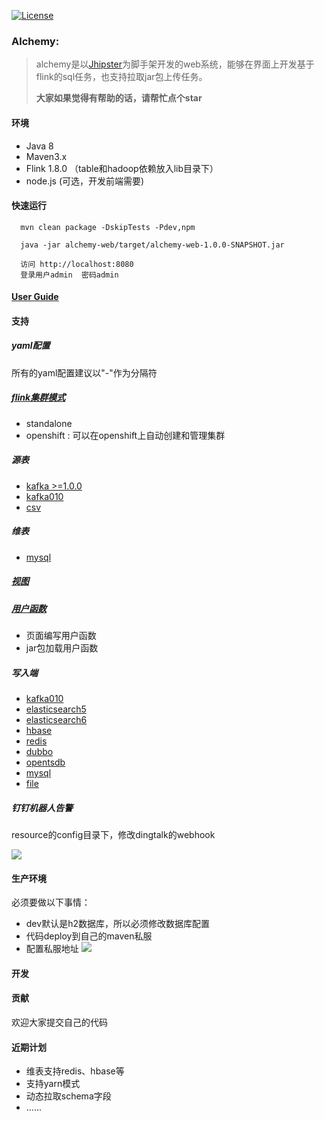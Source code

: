 [![License](https://img.shields.io/badge/License-Apache%202.0-blue.svg)](/LICENSE)

### Alchemy:
 > alchemy是以[Jhipster](https://www.jhipster.tech/)为脚手架开发的web系统，能够在界面上开发基于flink的sql任务，也支持拉取jar包上传任务。
 >
 > **大家如果觉得有帮助的话，请帮忙点个star**

#### 环境
- Java 8
- Maven3.x
- Flink 1.8.0  （table和hadoop依赖放入lib目录下）
- node.js (可选，开发前端需要)

#### 快速运行
```
  mvn clean package -DskipTests -Pdev,npm
```
```
  java -jar alchemy-web/target/alchemy-web-1.0.0-SNAPSHOT.jar
```
```
  访问 http://localhost:8080
  登录用户admin  密码admin
```

#### [User Guide](/docs/user_guide/business.md)

#### 支持

##### yaml配置
所有的yaml配置建议以"-"作为分隔符

##### [flink集群模式](/docs/static_files/cluster.md)
- standalone
- openshift : 可以在openshift上自动创建和管理集群

##### 源表
- [kafka >=1.0.0](/docs/static_files/kafka.md)
- [kafka010](/docs/static_files/kafka.md)
- [csv](/docs/static_files/csv.md)

##### 维表
- [mysql](/docs/static_files/mysql.md)

##### [视图](/docs/user_guide/source.md)

##### [用户函数](/docs/user_guide/udf.md)
- 页面编写用户函数
- jar包加载用户函数

##### 写入端
- [kafka010](/docs/static_files/kafka.md)
- [elasticsearch5](/docs/static_files/elasticsearch.md)
- [elasticsearch6](/docs/static_files/elasticsearch.md)
- [hbase](/docs/static_files/hbase.md)
- [redis](/docs/static_files/redis.md)
- [dubbo](/docs/static_files/dubbo.md)
- [opentsdb](/docs/static_files/opentsdb.md)
- [mysql](/docs/static_files/mysql.md)
- [file](/docs/static_files/file.md)

##### 钉钉机器人告警
resource的config目录下，修改dingtalk的webhook

![](/docs/media/15614539363428/15615363294915.jpg)


#### 生产环境
必须要做以下事情：

* dev默认是h2数据库，所以必须修改数据库配置
* 代码deploy到自己的maven私服
* 配置私服地址
 ![](docs/media/15614539363428/15615363880645.jpg)


#### 开发


#### 贡献
欢迎大家提交自己的代码


#### 近期计划

* 维表支持redis、hbase等
* 支持yarn模式
* 动态拉取schema字段
* ......

